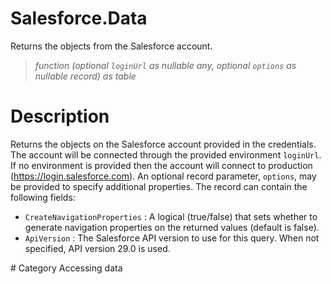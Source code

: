 # Salesforce.Data
Returns the objects from the Salesforce account.
> _function (optional <code>loginUrl</code> as nullable any, optional <code>options</code> as nullable record) as table_

# Description 
Returns the objects on the Salesforce account provided in the credentials. The account will be connected through the provided environment <code>loginUrl</code>. If no environment is provided then the account will connect to production (https://login.salesforce.com). An optional record parameter, <code>options</code>, may be provided to specify additional properties. The record can contain the following fields:
    <ul>
<li><code>CreateNavigationProperties</code> : A logical (true/false) that sets whether to generate navigation properties on the returned values (default is false).</li>
<li><code>ApiVersion</code> : The Salesforce API version to use for this query. When not specified, API version 29.0 is used.</li>
</ul>
# Category 
Accessing data
